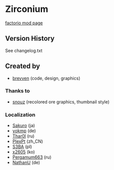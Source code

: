 # Zirconium

[factorio mod page](https://mods.factorio.com/mod/bzzirconium)

## Version History
See changelog.txt

## Created by

- [brevven](https://mods.factorio.com/user/brevven) (code, design, graphics)

### Thanks to
- [snouz](https://mods.factorio.com/user/snouz) (recolored ore graphics, thumbnail style)

### Localization
- [Sakuro](https://github.com/sakuro) (ja)
- [yokmp](https://mods.factorio.com/user/yokmp) (de)
- [Thar0l](https://github.com/Thar0l) (ru)
- [PlexPt](https://github.com/PlexPt) (zh\_CN)
- [S3BA](https://github.com/S3BA-pl) (pl)
- [x2605](https://github.com/x2605) (ko)
- [Pergamum663](https://github.com/Pergamum663) (ru)
- [NathanU](https://github.com/NathanU) (de)
